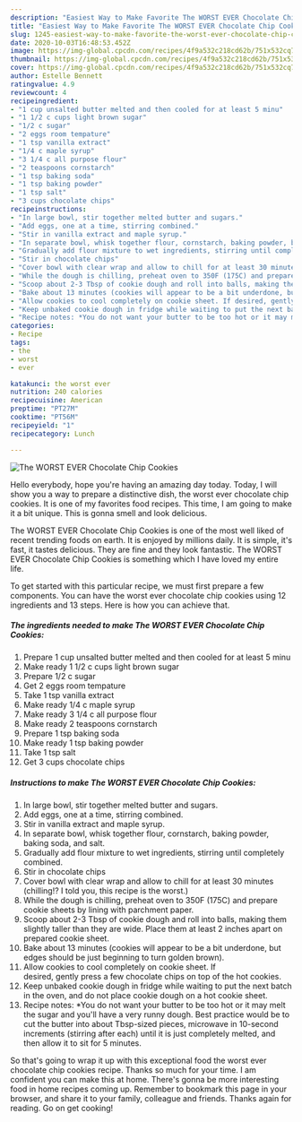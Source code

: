 ```yaml
---
description: "Easiest Way to Make Favorite The WORST EVER Chocolate Chip Cookies"
title: "Easiest Way to Make Favorite The WORST EVER Chocolate Chip Cookies"
slug: 1245-easiest-way-to-make-favorite-the-worst-ever-chocolate-chip-cookies
date: 2020-10-03T16:48:53.452Z
image: https://img-global.cpcdn.com/recipes/4f9a532c218cd62b/751x532cq70/the-worst-ever-chocolate-chip-cookies-recipe-main-photo.jpg
thumbnail: https://img-global.cpcdn.com/recipes/4f9a532c218cd62b/751x532cq70/the-worst-ever-chocolate-chip-cookies-recipe-main-photo.jpg
cover: https://img-global.cpcdn.com/recipes/4f9a532c218cd62b/751x532cq70/the-worst-ever-chocolate-chip-cookies-recipe-main-photo.jpg
author: Estelle Bennett
ratingvalue: 4.9
reviewcount: 4
recipeingredient:
- "1 cup unsalted butter melted and then cooled for at least 5 minu"
- "1 1/2 c cups light brown sugar"
- "1/2 c sugar"
- "2 eggs room tempature"
- "1 tsp vanilla extract"
- "1/4 c maple syrup"
- "3 1/4 c all purpose flour"
- "2 teaspoons cornstarch"
- "1 tsp baking soda"
- "1 tsp baking powder"
- "1 tsp salt"
- "3 cups chocolate chips"
recipeinstructions:
- "In large bowl, stir together melted butter and sugars."
- "Add eggs, one at a time, stirring combined."
- "Stir in vanilla extract and maple syrup."
- "In separate bowl, whisk together flour, cornstarch, baking powder, baking soda, and salt."
- "Gradually add flour mixture to wet ingredients, stirring until completely combined."
- "Stir in chocolate chips"
- "Cover bowl with clear wrap and allow to chill for at least 30 minutes (chilling!? I told you, this recipe is the worst.)"
- "While the dough is chilling, preheat oven to 350F (175C) and prepare cookie sheets by lining with parchment paper."
- "Scoop about 2-3 Tbsp of cookie dough and roll into balls, making them slightly taller than they are wide. Place them at least 2 inches apart on prepared cookie sheet."
- "Bake about 13 minutes (cookies will appear to be a bit underdone, but edges should be just beginning to turn golden brown)."
- "Allow cookies to cool completely on cookie sheet. If desired, gently press a few chocolate chips on top of the hot cookies."
- "Keep unbaked cookie dough in fridge while waiting to put the next batch in the oven, and do not place cookie dough on a hot cookie sheet."
- "Recipe notes: *You do not want your butter to be too hot or it may melt the sugar and you&#39;ll have a very runny dough. Best practice would be to cut the butter into about Tbsp-sized pieces, microwave in 10-second increments (stirring after each) until it is just completely melted, and then allow it to sit for 5 minutes."
categories:
- Recipe
tags:
- the
- worst
- ever

katakunci: the worst ever 
nutrition: 240 calories
recipecuisine: American
preptime: "PT27M"
cooktime: "PT56M"
recipeyield: "1"
recipecategory: Lunch

---
```



![The WORST EVER Chocolate Chip Cookies](https://img-global.cpcdn.com/recipes/4f9a532c218cd62b/751x532cq70/the-worst-ever-chocolate-chip-cookies-recipe-main-photo.jpg)

Hello everybody, hope you're having an amazing day today. Today, I will show you a way to prepare a distinctive dish, the worst ever chocolate chip cookies. It is one of my favorites food recipes. This time, I am going to make it a bit unique. This is gonna smell and look delicious.

The WORST EVER Chocolate Chip Cookies is one of the most well liked of recent trending foods on earth. It is enjoyed by millions daily. It is simple, it's fast, it tastes delicious. They are fine and they look fantastic. The WORST EVER Chocolate Chip Cookies is something which I have loved my entire life.




To get started with this particular recipe, we must first prepare a few components. You can have the worst ever chocolate chip cookies using 12 ingredients and 13 steps. Here is how you can achieve that.

<!--inarticleads1-->

##### The ingredients needed to make The WORST EVER Chocolate Chip Cookies:

1. Prepare 1 cup unsalted butter melted and then cooled for at least 5 minu
1. Make ready 1 1/2 c cups light brown sugar
1. Prepare 1/2 c sugar
1. Get 2 eggs room tempature
1. Take 1 tsp vanilla extract
1. Make ready 1/4 c maple syrup
1. Make ready 3 1/4 c all purpose flour
1. Make ready 2 teaspoons cornstarch
1. Prepare 1 tsp baking soda
1. Make ready 1 tsp baking powder
1. Take 1 tsp salt
1. Get 3 cups chocolate chips




<!--inarticleads2-->

##### Instructions to make The WORST EVER Chocolate Chip Cookies:

1. In large bowl, stir together melted butter and sugars.
1. Add eggs, one at a time, stirring combined.
1. Stir in vanilla extract and maple syrup.
1. In separate bowl, whisk together flour, cornstarch, baking powder, baking soda, and salt.
1. Gradually add flour mixture to wet ingredients, stirring until completely combined.
1. Stir in chocolate chips
1. Cover bowl with clear wrap and allow to chill for at least 30 minutes (chilling!? I told you, this recipe is the worst.)
1. While the dough is chilling, preheat oven to 350F (175C) and prepare cookie sheets by lining with parchment paper.
1. Scoop about 2-3 Tbsp of cookie dough and roll into balls, making them slightly taller than they are wide. Place them at least 2 inches apart on prepared cookie sheet.
1. Bake about 13 minutes (cookies will appear to be a bit underdone, but edges should be just beginning to turn golden brown).
1. Allow cookies to cool completely on cookie sheet. If desired, gently press a few chocolate chips on top of the hot cookies.
1. Keep unbaked cookie dough in fridge while waiting to put the next batch in the oven, and do not place cookie dough on a hot cookie sheet.
1. Recipe notes: *You do not want your butter to be too hot or it may melt the sugar and you&#39;ll have a very runny dough. Best practice would be to cut the butter into about Tbsp-sized pieces, microwave in 10-second increments (stirring after each) until it is just completely melted, and then allow it to sit for 5 minutes.




So that's going to wrap it up with this exceptional food the worst ever chocolate chip cookies recipe. Thanks so much for your time. I am confident you can make this at home. There's gonna be more interesting food in home recipes coming up. Remember to bookmark this page in your browser, and share it to your family, colleague and friends. Thanks again for reading. Go on get cooking!
